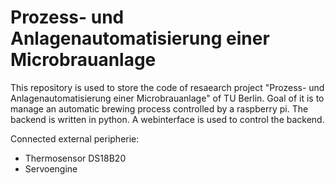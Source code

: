 # Prozess- und Anlagenautomatisierung einer Microbrauanlage
This repository is used to store the code of resaearch project "Prozess- und Anlagenautomatisierung einer Microbrauanlage" of TU Berlin.
Goal of it is to manage an automatic brewing process controlled by a raspberry pi. The backend is written in python.
A webinterface is used to control the backend.

Connected external peripherie:
* Thermosensor DS18B20
* Servoengine 
